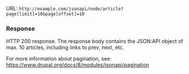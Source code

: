 URL: `http://example.com/jsonapi/node/article?page[limit]=10&page[offset]=10`

### Response

HTTP 200 response. The response body contains the JSON:API object of max. 10 articles, including links to prev, next, etc.

For more information about pagination, see: <https://www.drupal.org/docs/8/modules/jsonapi/pagination>